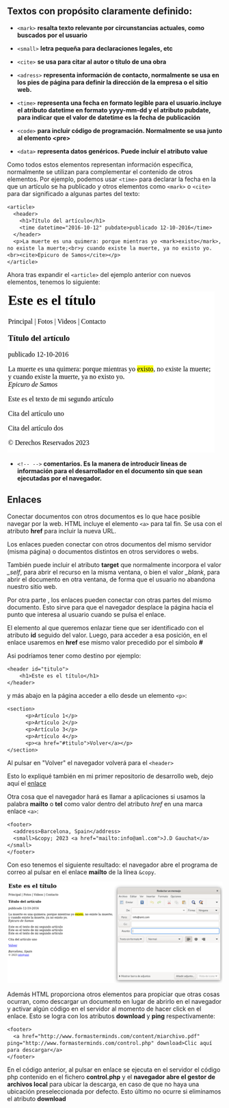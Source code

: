 ## Textos con propósito claramente definido:


- `<mark>` **resalta texto relevante por circunstancias actuales, como buscados por el usuario**

- `<small>` **letra pequeña para declaraciones legales, etc**

- `<cite>` **se usa para citar al autor  o título de una obra**

- `<adress>` **representa información de contacto, normalmente se usa en los pies de página para definir la dirección de la empresa o el sitio web.**

- `<time>` **representa una fecha en formato legible para el usuario.incluye el atributo datetime en formato yyyy-mm-dd y el atributo pubdate, para indicar que el valor de datetime es la fecha de publicación**

- `<code>` **para incluir código de programación. Normalmente se usa junto al elemento \<pre>**

- `<data>` **representa datos genéricos. Puede incluir el atributo value**


Como todos estos elementos representan información específica, normalmente se utilizan para complementar el contenido de otros elementos. Por ejemplo, podemos usar `<time>` para declarar la fecha en la que un artículo se ha publicado y otros elementos como `<mark>` o `<cite>` para dar significado a algunas partes del texto:

```
<article>
  <header>
    <h1>Título del artículo</h1>
    <time datetime="2016-10-12" pubdate>publicado 12-10-2016</time>
  </header>
  <p>La muerte es una quimera: porque mientras yo <mark>existo</mark>, no existe la muerte;<br>y cuando existe la muerte, ya no existo yo.<br><cite>Epicuro de Samos</cite></p>
</article>
```

Ahora tras expandir el `<article>` del ejemplo anterior con nuevos elementos, tenemos lo siguiente:

![](Media/texto3.png)

- `<!-- -->` **comentarios. Es la manera de introducir lineas de información para el desarrollador en el documento sin que sean ejecutadas por el navegador.**

## Enlaces

Conectar documentos con otros documentos es lo que hace posible navegar por la web.
HTML incluye el elemento `<a>` para tal fin. Se usa con el atributo **href** para incluir la nueva URL.

Los enlaces pueden conectar con otros documentos del mismo servidor (misma página) o documentos distintos en otros servidores o webs.

También puede incluir el atributo **target** que normalmente incorpora el valor *_self*, para abrir el recurso en la misma ventana, o bien el valor *_blank*, para abrir el documento en otra ventana, de forma que el usuario no abandona nuestro sitio web.

Por otra parte , los enlaces pueden conectar con otras partes del mismo documento. Esto sirve para que el navegador desplace la página hacia el punto que interesa al usuario cuando se pulsa el enlace.

El elemento al que queremos enlazar tiene que ser identificado con el atributo **id** seguido del valor. Luego, para acceder a esa posición, en el enlace usaremos en **href** ese mismo valor precedido por el símbolo **#**

Asi podríamos tener como destino por ejemplo:

```
<header id="titulo">
    <h1>Este es el título</h1>
</header>
```  

y más abajo en la página acceder a ello desde un elemento `<p>`:

```
<section>
      <p>Artículo 1</p>
      <p>Artículo 2</p>
      <p>Artículo 3</p>
      <p>Artículo 4</p>
      <p><a href="#titulo">Volver</a></p>
</section>
```
Al pulsar en "Volver" el navegador volverá para el `<header>`

Esto lo expliqué también en mi primer repositorio de desarrollo web, dejo aquí el [enlace](https://ehdinayan.github.io/E01-format/)

Otra cosa que el navegador hará es llamar a aplicaciones si usamos la palabra **mailto** o **tel** como valor dentro del atributo *href* en una marca enlace `<a>`:

```
<footer>
  <address>Barcelona, Spain</address>
  <small>&copy; 2023 <a href="mailto:info@aml.com">J.D Gauchat</a></small>
</footer>
```
Con eso tenemos el siguiente resultado: el navegador abre el programa de correo al pulsar en el enlace **mailto** de la línea `&copy`.

![](Media/mailto.png)

Además HTML proporciona otros elementos para propiciar que otras cosas ocurran, como descargar un documento en lugar de abrirlo en el navegador y activar algún código en el servidor al momento de hacer click en el enlace. Esto se logra con los atributos **download** y **ping** respectivamente:

```
<footer>
  <a href="http://www.formasterminds.com/content/miarchivo.pdf" ping="http://www.formasterminds.com/control.php" download>Clic aquí para descargar</a>
</footer>
```
En el código anterior, al pulsar en enlace se ejecuta en el servidor el código php contenido en el fichero **control.php** y el **navegador abre el gestor de archivos local** para ubicar la descarga, en caso de que no haya una ubicación preseleccionada por defecto. Esto último no ocurre si eliminamos el atributo **download**
